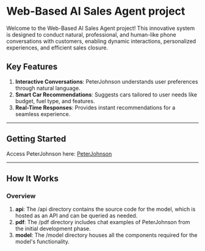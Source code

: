 # Web-Based AI Sales Agent project  

Welcome to the Web-Based AI Sales Agent project! This innovative system is designed to conduct natural, professional, and human-like phone conversations with customers, enabling dynamic interactions, personalized experiences, and efficient sales closure.  

## **Key Features**  
1. **Interactive Conversations**: PeterJohnson understands user preferences through natural language.
2. **Smart Car Recommendations**: Suggests cars tailored to user needs like budget, fuel type, and features.
3. **Real-Time Responses**: Provides instant recommendations for a seamless experience.  

---

## **Getting Started**   
Access PeterJohnson here: [PeterJohnson](https://shuvam586.github.io/encode-website/)

---

## **How It Works**  

### Overview  
1. **api**: The /api directory contains the source code for the model, which is hosted as an API and can be queried as needed.
2. **pdf**: The /pdf directory includes chat examples of PeterJohnson from the initial development phase.   
3. **model**: The /model directory houses all the components required for the model's functionality.